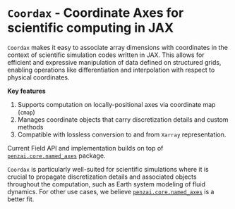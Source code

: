 # ``Coordax`` - Coordinate Axes for scientific computing in JAX

``Coordax`` makes it easy to associate array dimensions with coordinates in the context of scientific simulation codes written in JAX. This allows for efficient and expressive manipulation of data defined on structured grids, enabling operations like differentiation and interpolation with respect to physical coordinates.

**Key features**

1. Supports computation on locally-positional axes via coordinate map (``cmap``)
2. Manages coordinate objects that carry discretization details and custom methods
3. Compatible with lossless conversion to and from ``Xarray`` representation.

Current Field API and implementation builds on top of [``penzai.core.named_axes``](https://penzai.readthedocs.io/en/stable/notebooks/named_axes.html) package.

``Coordax`` is particularly well-suited for scientific simulations where it is crucial to propagate discretization details and associated objects throughout the computation, such as Earth system modeling of fluid dynamics. For other use cases, we believe [``penzai.core.named_axes``](https://penzai.readthedocs.io/en/stable/notebooks/named_axes.html) is a better fit.

